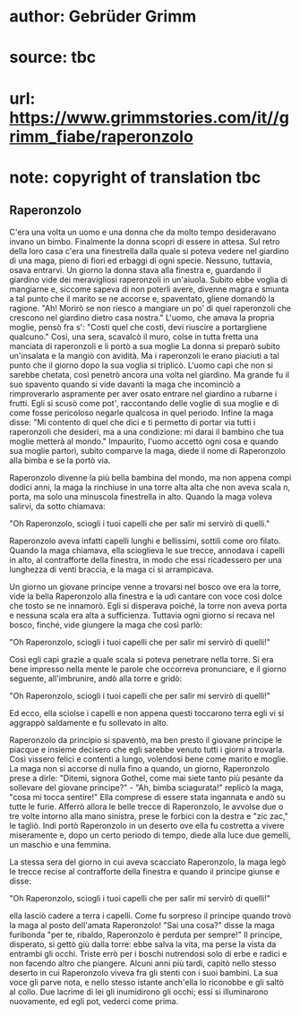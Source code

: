 # author: Gebrüder Grimm
# source: tbc
# url: https://www.grimmstories.com/it//grimm_fiabe/raperonzolo
# note: copyright of translation tbc

## Raperonzolo 

C'era una volta un uomo e una donna che da molto tempo desideravano
invano un bimbo. Finalmente la donna scoprì di essere in attesa. Sul
retro della loro casa c'era una finestrella dalla quale si poteva
vedere nel giardino di una maga, pieno di fiori ed erbaggi di ogni
specie. Nessuno, tuttavia, osava entrarvi. Un giorno la donna stava alla
finestra e, guardando il giardino vide dei meravigliosi raperonzoli in
un'aiuola. Subito ebbe voglia di mangiarne e, siccome sapeva di non
poterli avere, divenne magra e smunta a tal punto che il marito se ne
accorse e, spaventato, gliene domandò la ragione. "Ah! Morirò se non
riesco a mangiare un po' di quei raperonzoli che crescono nel giardino
dietro casa nostra." L'uomo, che amava la propria moglie, pensò fra
s': "Costi quel che costi, devi riuscire a portargliene qualcuno."
Così, una sera, scavalcò il muro, colse in tutta fretta una manciata di
raperonzoli e li portò a sua moglie La donna si preparò subito
un'insalata e la mangiò con avidità. Ma i raperonzoli le erano piaciuti
a tal punto che il giorno dopo la sua voglia si triplicò. L'uomo capì
che non si sarebbe chetata, così penetrò ancora una volta nel giardino.
Ma grande fu il suo spavento quando si vide davanti la maga che
incominciò a rimproverarlo aspramente per aver osato entrare nel
giardino a rubarne i frutti. Egli si scusò come pot'‚ raccontando delle
voglie di sua moglie e di come fosse pericoloso negarle qualcosa in quel
periodo. Infine la maga disse: "Mi contento di quel che dici e ti
permetto di portar via tutti i raperonzoli che desideri, ma a una
condizione: mi darai il bambino che tua moglie metterà al mondo."
Impaurito, l'uomo accettò ogni cosa e quando sua moglie partorì, subito
comparve la maga, diede il nome di Raperonzolo alla bimba e se la portò
via.

Raperonzolo divenne la più bella bambina del mondo, ma non appena compì
dodici anni, la maga la rinchiuse in una torre alta alta che non aveva
scala n‚ porta, ma solo una minuscola finestrella in alto. Quando la
maga voleva salirvi, da sotto chiamava:

"Oh Raperonzolo, sciogli i tuoi capelli
che per salir mi servirò di quelli."

Raperonzolo aveva infatti capelli lunghi e bellissimi, sottili come oro
filato. Quando la maga chiamava, ella scioglieva le sue trecce, annodava
i capelli in alto, al contrafforte della finestra, in modo che essi
ricadessero per una lunghezza di venti braccia, e la maga ci si
arrampicava.

Un giorno un giovane principe venne a trovarsi nel bosco ove era la
torre, vide la bella Raperonzolo alla finestra e la udì cantare con voce
così dolce che tosto se ne innamorò. Egli si disperava poiché‚ la torre
non aveva porta e nessuna scala era alta a sufficienza. Tuttavia ogni
giorno si recava nel bosco, finché‚ vide giungere la maga che così
parlò:

"Oh Raperonzolo, sciogli i tuoi capelli
che per salir mi servirò di quelli!"

Così egli capì grazie a quale scala si poteva penetrare nella torre. Si
era bene impresso nella mente le parole che occorreva pronunciare, e il
giorno seguente, all'imbrunire, andò alla torre e gridò:

"Oh Raperonzolo, sciogli i tuoi capelli
che per salir mi servirò di quelli!"

Ed ecco, ella sciolse i capelli e non appena questi toccarono terra egli
vi si aggrappò saldamente e fu sollevato in alto.

Raperonzolo da principio si spaventò, ma ben presto il giovane principe
le piacque e insieme decisero che egli sarebbe venuto tutti i giorni a
trovarla. Così vissero felici e contenti a lungo, volendosi bene come
marito e moglie. La maga non si accorse di nulla fino a quando, un
giorno, Raperonzolo prese a dirle: "Ditemi, signora Gothel, come mai
siete tanto più pesante da sollevare del giovane principe?" - "Ah,
bimba sciagurata!" replicò la maga, "cosa mi tocca sentire!" Ella
comprese di essere stata ingannata e andò su tutte le furie. Afferrò
allora le belle trecce di Raperonzolo, le avvolse due o tre volte
intorno alla mano sinistra, prese le forbici con la destra e "zic
zac," le tagliò. Indi portò Raperonzolo in un deserto ove ella fu
costretta a vivere miseramente e, dopo un certo periodo di tempo, diede
alla luce due gemelli, un maschio e una femmina.

La stessa sera del giorno in cui aveva scacciato Raperonzolo, la maga
legò le trecce recise al contrafforte della finestra e quando il
principe giunse e disse:

"Oh Raperonzolo, sciogli i tuoi capelli
che per salir mi servirò di quelli!"

ella lasciò cadere a terra i capelli. Come fu sorpreso il principe
quando trovò la maga al posto dell'amata Raperonzolo! "Sai una cosa?"
disse la maga furibonda "per te, ribaldo, Raperonzolo è perduta per
sempre!" Il principe, disperato, si gettò giù dalla torre: ebbe salva
la vita, ma perse la vista da entrambi gli occhi. Triste errò per i
boschi nutrendosi solo di erbe e radici e non facendo altro che
piangere. Alcuni anni più tardi, capitò nello stesso deserto in cui
Raperonzolo viveva fra gli stenti con i suoi bambini. La sua voce gli
parve nota, e nello stesso istante anch'ella lo riconobbe e gli saltò
al collo. Due lacrime di lei gli inumidirono gli occhi; essi si
illuminarono nuovamente, ed egli pot‚ vederci come prima.
